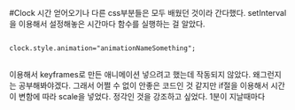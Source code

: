 #Clock
시간 얻어오기나 다른 css부분들은 모두 배웠던 것이라 간다했다.
setInterval을 이용해서 설정해놓은 시간마다 함수를 실행하는
걸 알았다.

<pre>
<code>
clock.style.animation="animationNameSomething";
</code>
</pre>

이용해서 keyframes로 만든 애니메이션 넣으려고 했는데
작동되지 않았다.
왜그런지는 공부해봐야겠다.
그래서 어쩔 수 없이
안좋은 코드인 것 같지만
if절을 이용해서 시간이 변함에 따라 scale을 넣었다.
정각인 것을 강조하고 싶었다.
1분이 지날때마다
